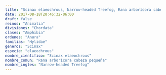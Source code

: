 ```yaml
---
title: "Scinax elaeochrous, Narrow-headed Treefog, Rana arborícora cabeza pequeña"
date: 2017-08-18T20:46:32-06:00
draft: false
reinos: "Animalia"
divisiones: "Chordata"
clases: "Amphibia"
ordenes: "Anura"
familias: "Hylidae"
generos: "Scinax"
especie: "elaeochrous"
nombre_cientifico: "Scinax elaeochrous"
nombre_comun: "Rana arborícora cabeza pequeña"
nombre_ingles: "Narrow-headed Treefog"
---
```

